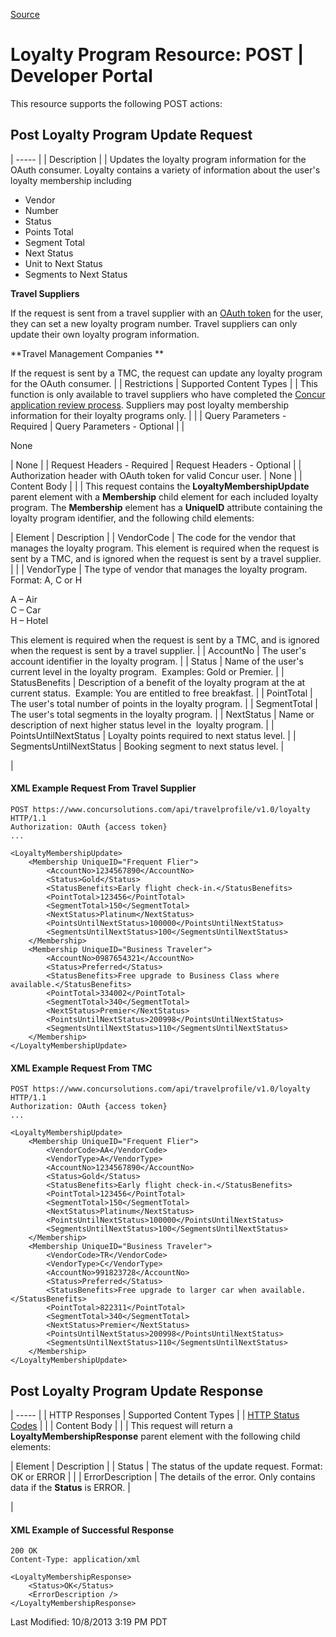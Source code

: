 [Source](https://developer.concur.com/travel-profile/loyalty-program-resource/loyalty-program-resource-post "Permalink to Loyalty Program Resource: POST | Developer Portal")

# Loyalty Program Resource: POST | Developer Portal

This resource supports the following POST actions:

##  Post Loyalty Program Update Request

| ----- |
|  Description |
|  Updates the loyalty program information for the OAuth consumer. Loyalty contains a variety of information about the user's loyalty membership including

* Vendor
* Number
* Status
* Points Total
* Segment Total
* Next Status
* Unit to Next Status
* Segments to Next Status

**Travel Suppliers**

If the request is sent from a travel supplier with an [OAuth token][1] for the user, they can set a new loyalty program number. Travel suppliers can only update their own loyalty program information.

**Travel Management Companies **

If the request is sent by a TMC, the request can update any loyalty program for the OAuth consumer. |
|  Restrictions |  Supported Content Types |
|  This function is only available to travel suppliers who have completed the [Concur application review process][2]. Suppliers may post loyalty membership information for their loyalty programs only. |   |
|  Query Parameters - Required |  Query Parameters - Optional |
|

None

 |  None |
|  Request Headers - Required |  Request Headers - Optional |
|  Authorization header with OAuth token for valid Concur user. |  None |
|  Content Body |   |
|  This request contains the **LoyaltyMembershipUpdate** parent element with a **Membership** child element for each included loyalty program. The **Membership** element has a **UniqueID** attribute containing the loyalty program identifier, and the following child elements:  

|  Element |  Description |
|  VendorCode |  The code for the vendor that manages the loyalty program. This element is required when the request is sent by a TMC, and is ignored when the request is sent by a travel supplier. |   |
|  VendorType |  The type of vendor that manages the loyalty program. Format: A, C or H

A – Air  
C – Car  
H – Hotel

This element is required when the request is sent by a TMC, and is ignored when the request is sent by a travel supplier. |
|  AccountNo |  The user's account identifier in the loyalty program. |
|  Status |  Name of the user's current level in the loyalty program.  Examples: Gold or Premier. |
|  StatusBenefits |  Description of a benefit of the loyalty program at the at current status.  Example: You are entitled to free breakfast. |
|  PointTotal |  The user's total number of points in the loyalty program. |
|  SegmentTotal |  The user's total segments in the loyalty program. |
|  NextStatus |  Name or description of next higher status level in the  loyalty program. |
|  PointsUntilNextStatus |  Loyalty points required to next status level. |
|  SegmentsUntilNextStatus |  Booking segment to next status level. |

 |

####  XML Example Request From Travel Supplier

    POST https://www.concursolutions.com/api/travelprofile/v1.0/loyalty HTTP/1.1
    Authorization: OAuth {access token}
    ...

    <LoyaltyMembershipUpdate>
        <Membership UniqueID="Frequent Flier">
            <AccountNo>1234567890</AccountNo>
            <Status>Gold</Status>
            <StatusBenefits>Early flight check-in.</StatusBenefits>
            <PointTotal>123456</PointTotal>
            <SegmentTotal>150</SegmentTotal>
            <NextStatus>Platinum</NextStatus>
            <PointsUntilNextStatus>100000</PointsUntilNextStatus>
            <SegmentsUntilNextStatus>100</SegmentsUntilNextStatus>
        </Membership>
        <Membership UniqueID="Business Traveler">
            <AccountNo>0987654321</AccountNo>
            <Status>Preferred</Status>
            <StatusBenefits>Free upgrade to Business Class where available.</StatusBenefits>
            <PointTotal>334002</PointTotal>
            <SegmentTotal>340</SegmentTotal>
            <NextStatus>Premier</NextStatus>
            <PointsUntilNextStatus>200998</PointsUntilNextStatus>
            <SegmentsUntilNextStatus>110</SegmentsUntilNextStatus>
        </Membership>
    </LoyaltyMembershipUpdate>

####  XML Example Request From TMC

    POST https://www.concursolutions.com/api/travelprofile/v1.0/loyalty HTTP/1.1
    Authorization: OAuth {access token}
    ...

    <LoyaltyMembershipUpdate>
        <Membership UniqueID="Frequent Flier">
            <VendorCode>AA</VendorCode>
            <VendorType>A</VendorType>
            <AccountNo>1234567890</AccountNo>
            <Status>Gold</Status>
            <StatusBenefits>Early flight check-in.</StatusBenefits>
            <PointTotal>123456</PointTotal>
            <SegmentTotal>150</SegmentTotal>
            <NextStatus>Platinum</NextStatus>
            <PointsUntilNextStatus>100000</PointsUntilNextStatus>
            <SegmentsUntilNextStatus>100</SegmentsUntilNextStatus>
        </Membership>
        <Membership UniqueID="Business Traveler">
            <VendorCode>TR</VendorCode>
            <VendorType>C</VendorType>
            <AccountNo>991823728</AccountNo>
            <Status>Preferred</Status>
            <StatusBenefits>Free upgrade to larger car when available.</StatusBenefits>
            <PointTotal>822311</PointTotal>
            <SegmentTotal>340</SegmentTotal>
            <NextStatus>Premier</NextStatus>
            <PointsUntilNextStatus>200998</PointsUntilNextStatus>
            <SegmentsUntilNextStatus>110</SegmentsUntilNextStatus>
        </Membership>
    </LoyaltyMembershipUpdate>

##  Post Loyalty Program Update Response

| ----- |
|  HTTP Responses |  Supported Content Types |
|  [HTTP Status Codes][3] |   |
|  Content Body |   |
|  This request will return a **LoyaltyMembershipResponse** parent element with the following child elements:  

|  Element |  Description |
|  Status |  The status of the update request. Format: OK or ERROR |   |
|  ErrorDescription |  The details of the error. Only contains data if the **Status** is ERROR. |

 |

####  XML Example of Successful Response

    200 OK
    Content-Type: application/xml

    <LoyaltyMembershipResponse>
        <Status>OK</Status>
        <ErrorDescription />
    </LoyaltyMembershipResponse>

  
Last Modified: 10/8/2013 3:19 PM PDT

[1]: https://developer.concur.com/node/491
[2]: https://developer.concur.com/node/624
[3]: https://developer.concur.com/node/205
